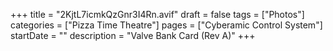 +++
title = "2KjtL7icmkQzGnr3I4Rn.avif"
draft = false
tags = ["Photos"]
categories = ["Pizza Time Theatre"]
pages = ["Cyberamic Control System"]
startDate = ""
description = "Valve Bank Card (Rev A)"
+++
